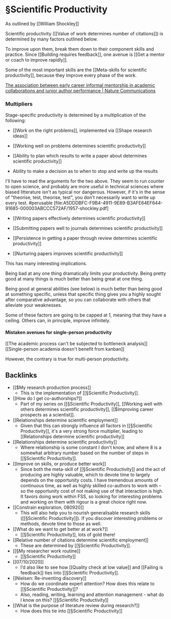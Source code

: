 # §Scientific Productivity
As outlined by [[William Shockley]]

Scientific productivity ([[Value of work determines number of citations]]) is determined by many factors outlined below.

To improve upon them, break them down to their component skills and practice. Since [[Building requires feedback]], one avenue is [[Get a mentor or coach to improve rapidly]].

Some of the most important skills are the [[Meta-skills for scientific productivity]], because they improve every phase of the work.

[The association between early career informal mentorship in academic collaborations and junior author performance | Nature Communications](https://www.nature.com/articles/s41467-020-19723-8)

### Multipliers
Stage-specific productivity is determined by a multiplication of the following:
* [[Work on the right problems]], implemented via [[Shape research ideas]]

* [[Working well on problems determines scientific productivity]]

* [[Ability to plan which results to write a paper about determines scientific productivity]]

* Ability to make a decision as to when to stop and write up the results

I'll have to read the arguments for the two above. They seem to run counter to open science, and probably are more useful in technical sciences where biased litterature isn't as typical nor dangerous. However, if it's in the sense of "theorise, test, theorise, test", you don't necessarily want to write up every test. #perusable
[file:A5DDDBFC-F9B4-4911-9E89-B3AFE64EF644-91685-000003ABCCC572AF/1957-shockley.pdf]
 
* [[Writing papers effectively determines scientific productivity]]

* [[Submitting papers well to journals determines scientific productivity]]

* [[Persistence in getting a paper through review determines scientific productivity]]

* [[Nurturing papers improves scientific productivity]]

This has many interesting implications.

Being bad at any one thing dramatically limits your productivity. Being pretty good at many things is much better than being great at one thing.

Being good at general abilities (see below) is much better than being good at something specific, unless that specific thing gives you a highly sought after comparative advantage, so you can collaborate with others that alleviate your weaknesses.

Some of these factors are going to be capped at 1, meaning that they have a ceiling. Others can, in principle, improve infinitely.

#### Mistaken avenues for single-person productivity
[[The academic process can't be subjected to bottleneck analysis]]
[[Single-person academia doesn't benefit from kanban]]

However, the contrary is true for multi-person productivity.

## Backlinks
* [[$My research production process]]
	* This is the implementation of [[§Scientific Productivity]].
* [[How do I get co-authorships?]]
	* Part of my series on [[§Scientific Productivity]], [[Working well with others determines scientific productivity]], [[$Improving career prospects as a scientist]].
* [[Relationships determine scientific employment]]
	* Given that this can strongly influence all factors in [[§Scientific Productivity]], it's a very strong force multiplier, leading to [[Relationships determine scientific productivity]]
* [[Relationships determine scientific productivity]]
	* Where relationship is some constant I don't know, and where 8 is a somewhat arbitrary number based on the number of steps in [[§Scientific Productivity]].
* [[Improve on skills, or produce better work]]
	* Since both the meta-skill of [[§Scientific Productivity]] and the act of producing are highly valuable, which to devote time to largely depends on the opportunity costs. I have tremendous amounts of continuous time, as well as highly skilled co-authors to work with – so the opportunity cost of not making use of that interaction is high. It favors doing work within FSS, so looking for interesting problems and working on them with rigour is a great choice right now.
* [[Constrain exploration, 080920]]
	* This will also help you to nourish generalisable research skills ([[§Scientific Productivity]]). If you discover interesting problems or methods, devote time to those as well.
* [[What do we want to get better at at work?]]
	* [[§Scientific Productivity]], lots of gold there!
* [[Relative number of citations determine scientific employment]]
	* These are determined by [[§Scientific Productivity]].
* [[§My researcher work routine]]
	* [[§Scientific Productivity]]
* [[07/10/2020]]
	* I’d also like to see how [[Quality check at low value]] and [[Failing is feedback]] ties into [[§Scientific Productivity]].
* [[Nielsen: Re-inventing discovery]]
	* How do we coordinate expert attention? How does this relate to [[§Scientific Productivity]]?
	* Also, reading, writing, learning and attention management - what do I know on this? [[§Scientific Productivity]]
* [[What is the purpose of literature review during research?]]
	* How does this tie into [[§Scientific Productivity]]

<!-- #service -->

<!-- {BearID:7FB55C8D-AAFB-48A1-80D2-BBB58B096E09-15756-0000130B90ED0E13} -->
